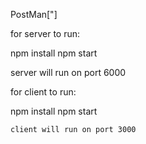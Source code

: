 PostMan["]

for server to run:

npm install
npm start

server will run on port 6000


for client to run:

npm install
npm start

    client will run on port 3000

